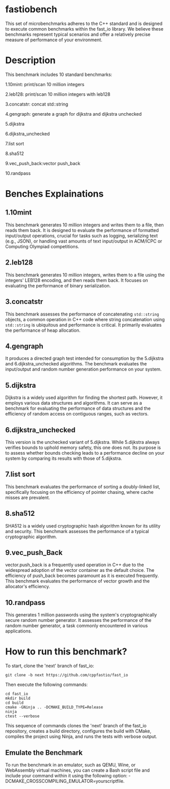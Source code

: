 # fastiobench

This set of microbenchmarks adheres to the C++ standard and is designed to execute common benchmarks within the fast_io library. We believe these benchmarks represent typical scenarios and offer a relatively precise measure of performance of your environment.


# Description
This benchmark includes 10 standard benchmarks:

1.10mint: print/scan 10 million integers

2.leb128: print/scan 10 million integers with leb128

3.concatstr: concat std::string

4.gengraph: generate a graph for dijkstra and dijkstra unchecked

5.dijkstra

6.dijkstra_unchecked

7.list sort

8.sha512

9.vec_push_back:vector push_back

10.randpass

# Benches Explainations

## 1.10mint
This benchmark generates 10 million integers and writes them to a file, then reads them back. It is designed to evaluate the performance of formatted input/output operations, crucial for tasks such as logging, serializing text (e.g., JSON), or handling vast amounts of text input/output in ACM/ICPC or Computing Olympiad competitions.

## 2.leb128

This benchmark generates 10 million integers, writes them to a file using the integers' LEB128 encoding, and then reads them back. It focuses on evaluating the performance of binary serialization.

## 3.concatstr

This benchmark assesses the performance of concatenating ```std::string``` objects, a common operation in C++ code where string concatenation using ```std::string``` is ubiquitous and performance is critical. It primarily evaluates the performance of heap allocation.

## 4.gengraph

It produces a directed graph test intended for consumption by the 5.dijkstra and 6.dijkstra_unchecked algorithms. The benchmark evaluates the input/output and random number generation performance on your system.

## 5.dijkstra

Dijkstra is a widely used algorithm for finding the shortest path. However, it employs various data structures and algorithms. It can serve as a benchmark for evaluating the performance of data structures and the efficiency of random access on contiguous ranges, such as vectors.

## 6.dijkstra_unchecked

This version is the unchecked variant of 5.dijkstra. While 5.dijkstra always verifies bounds to uphold memory safety, this one does not. Its purpose is to assess whether bounds checking leads to a performance decline on your system by comparing its results with those of 5.dijkstra.

## 7.list sort

This benchmark evaluates the performance of sorting a doubly-linked list, specifically focusing on the efficiency of pointer chasing, where cache misses are prevalent.

## 8.sha512

SHA512 is a widely used cryptographic hash algorithm known for its utility and security. This benchmark assesses the performance of a typical cryptographic algorithm.

## 9.vec_push_Back

vector.push_back is a frequently used operation in C++ due to the widespread adoption of the vector container as the default choice. The efficiency of push_back becomes paramount as it is executed frequently. This benchmark evaluates the performance of vector growth and the allocator's efficiency.

## 10.randpass

This generates 1 million passwords using the system's cryptographically secure random number generator. It assesses the performance of the random number generator, a task commonly encountered in various applications.

# How to run this benchmark?


To start, clone the 'next' branch of fast_io:

```
git clone -b next https://github.com/cppfastio/fast_io
```

Then execute the following commands:

```
cd fast_io
mkdir build
cd build
cmake -GNinja .. -DCMAKE_BUILD_TYPE=Release
ninja
ctest --verbose
```

This sequence of commands clones the 'next' branch of the fast_io repository, creates a build directory, configures the build with CMake, compiles the project using Ninja, and runs the tests with verbose output.

## Emulate the Benchmark
To run the benchmark in an emulator, such as QEMU, Wine, or WebAssembly virtual machines, you can create a Bash script file and include your command within it using the following option: -DCMAKE_CROSSCOMPILING_EMULATOR=yourscriptfile.
